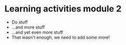 # Learning activities module 2

* Do stuff
* ...and more stuff
* ...and yet even more stuff
* That wasn't enough, we need to add some more!
